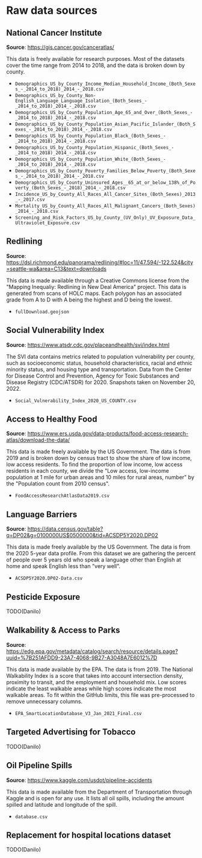 # Raw data sources

## National Cancer Institute

**Source**: https://gis.cancer.gov/canceratlas/

This data is freely available for research purposes. Most of the datasets cover the time range from 2014 to 2018, and the data is broken down by county.

* `Demographics_US_by_County_Income_Median_Household_Income_(Both_Sexes_-_2014_to_2018)_2014_-_2018.csv`
* `Demographics_US_by_County_Non-English_Language_Language_Isolation_(Both_Sexes_-_2014_to_2018)_2014_-_2018.csv`
* `Demographics_US_by_County_Population_Age_65_and_Over_(Both_Sexes_-_2014_to_2018)_2014_-_2018.csv`
* `Demographics_US_by_County_Population_Asian_Pacific_Islander_(Both_Sexes_-_2014_to_2018)_2014_-_2018.csv`
* `Demographics_US_by_County_Population_Black_(Both_Sexes_-_2014_to_2018)_2014_-_2018.csv`
* `Demographics_US_by_County_Population_Hispanic_(Both_Sexes_-_2014_to_2018)_2014_-_2018.csv`
* `Demographics_US_by_County_Population_White_(Both_Sexes_-_2014_to_2018)_2014_-_2018.csv`
* `Demographics_US_by_County_Poverty_Families_Below_Poverty_(Both_Sexes_-_2014_to_2018)_2014_-_2018.csv`
* `Demographics_US_by_County_Uninsured_Ages__65_at_or_below_138%_of_Poverty_(Both_Sexes_-_2018)_2014_-_2018.csv`
* `Incidence_US_by_County_All_Races_All_Cancer_Sites_(Both_Sexes)_2013_-_2017.csv`
* `Mortality_US_by_County_All_Races_All_Malignant_Cancers_(Both_Sexes)_2014_-_2018.csv`
* `Screening_and_Risk_Factors_US_by_County_(UV_Only)_UV_Exposure_Data_Ultraviolet_Exposure.csv`

## Redlining

**Source**: https://dsl.richmond.edu/panorama/redlining/#loc=11/47.594/-122.524&city=seattle-wa&area=C13&text=downloads

This data is made available through a Creative Commons license from the "Mapping Inequaliy: Redlining in New Deal America" project. This data is generated from scans of HOLC maps. Each polygon has an associated grade from A to D with A being the highest and D being the lowest.

* `fullDownload.geojson`

## Social Vulnerability Index

**Source**: https://www.atsdr.cdc.gov/placeandhealth/svi/index.html

The SVI data contains metrics related to population vulnerability per county, such as socioeconomic status, household characteristics, racial and ethnic minority status, and housing type and transportation. Data from the Center for Disease Control and Prevention, Agency for Toxic Substances and Disease Registry (CDC/ATSDR) for 2020. Snapshots taken on November 20, 2022.

* `Social_Vulnerability_Index_2020_US_COUNTY.csv`

## Access to Healthy Food

**Source**: https://www.ers.usda.gov/data-products/food-access-research-atlas/download-the-data/

This data is made freely available by the US Government. The data is from 2019 and is broken down by census tract to show the share of low income, low access residents. To find the proportion of low income, low access residents in each county, we divide the "Low access, low-income population at 1 mile for urban areas and 10 miles for rural areas, number" by the "Population count from 2010 census".

* `FoodAccessResearchAtlasData2019.csv`

## Language Barriers

**Source**: https://data.census.gov/table?q=DP02&g=0100000US$0500000&tid=ACSDP5Y2020.DP02

This data is made freely available by the US Government. The data is from the 2020 5-year data profile. From this dataset we are gathering the percent of people over 5 years old who speak a language other than English at home and speak English less than "very well".

* `ACSDP5Y2020.DP02-Data.csv`

## Pesticide Exposure

TODO(Danilo)

## Walkability & Access to Parks

**Source**: https://edg.epa.gov/metadata/catalog/search/resource/details.page?uuid=%7B251AFDD9-23A7-4068-9B27-A3048A7E6012%7D

This data is made available by the EPA. The data is from 2019. The National Walkability Index is a score that takes into account intersection density, proximity to transit, and the employment and household mix. Low scores indicate the least walkable areas while high scores indicate the most walkable areas. To fit within the GitHub limits, this file was pre-processed to remove unnecessary columns.

* `EPA_SmartLocationDatabase_V3_Jan_2021_Final.csv`

## Targeted Advertising for Tobacco

TODO(Danilo)

## Oil Pipeline Spills

**Source**: https://www.kaggle.com/usdot/pipeline-accidents

This data is made available from the Department of Transportation through Kaggle and is open for any use. It lists all oil spills, including the amount spilled and latitude and longitude of the spill.

* `database.csv`

## Replacement for hospital locations dataset

TODO(Danilo)